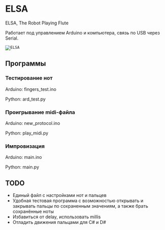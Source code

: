 # ELSA
ELSA, The Robot Playing Flute

Работает под управлением Arduino и компьютера, связь по USB через Serial.

<code>![ELSA](https://sun9-78.userapi.com/impf/c844720/v844720010/1f8977/D4m9H9WjYKg.jpg?size=600x400&quality=96&sign=819ebeb6bf7d0f5a9ba6cc82c2322873&type=album "ELSA")
</code>

## Программы ##

### Тестирование нот ###
Arduino: fingers_test.ino  

Python: ard_test.py

### Проигрывание midi-файла ###
Arduino: new_protocol.ino  

Python: play_midi.py

### Импровизация ###
Arduino: main.ino  

Python: main.py

## TODO ##
* Единый файл с настройками нот и пальцев
* Удобная тестовая программа с возможностью открывать и закрывать пальцы по сохраненным значениям, а также брать сохранённые ноты
* Избавиться от delay, использовать millis
* Отладить движения пальцами для C# и D#

